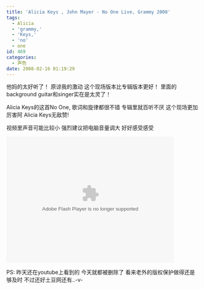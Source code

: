```yaml
---
title: 'Alicia Keys , John Mayer - No One Live, Grammy 2008'
tags:
  - Alicia
  - 'grammy,'
  - 'Keys,'
  - 'no'
  - one
id: 469
categories:
  - 声色
date: 2008-02-16 01:19:29
---
```


他妈的太好听了！ 
原谅我的激动  这个现场版本比专辑版本更好！
里面的background guitar和singer实在是太灵了！

Alicia Keys的这首No One, 歌词和旋律都很不错
专辑里就百听不厌  这个现场更加厉害阿
Alicia Keys无敌赞! 

视频里声音可能比较小   强烈建议把电脑音量调大  好好感受感受 
<div><object classid="clsid:d27cdb6e-ae6d-11cf-96b8-444553540000" codebase="http://download.macromedia.com/pub/shockwave/cabs/flash/swflash.cab#version=6,0,40,0" width="439" height="331"><param name="allowscriptaccess" value="always" /><param name="wmode" value="transparent" /><param name="allowfullscreen" value="true" /><param name="height" value="331" /><param name="width" value="439" /><param name="src" value="http://www.tudou.com/v/rCMLm_QLlwA" /><embed type="application/x-shockwave-flash" allowscriptaccess="always" wmode="transparent" allowfullscreen="true" height="331" width="439" src="http://www.tudou.com/v/rCMLm_QLlwA"></embed></object></div>

 PS: 昨天还在youtube上看到的 今天就都被删除了 看来老外的版权保护做得还是够及时
不过还好土豆网还有..-v-